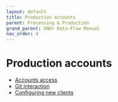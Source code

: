 ```yaml
---
layout: default
title: Production accounts
parent: Processing & Production
grand_parent: SNO+ Data-Flow Manual
nav_order: 4
---
```


# Production accounts

* [Accounts access](./production_accounts/account_access.md)
* [Git interaction](./production_accounts/git_interaction.md)
* [Configuring new clients](./production_accounts/configuring_new_clients.md)
